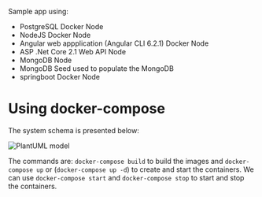 Sample app using:

- PostgreSQL Docker Node
- NodeJS Docker Node
- Angular web appplication (Angular CLI 6.2.1) Docker Node
- ASP .Net Core 2.1 Web API Node 
- MongoDB Node
- MongoDB Seed used to populate the MongoDB
- springboot Docker Node

# Using docker-compose

The system schema is presented below:

![PlantUML model](http://www.plantuml.com/plantuml/svg/5Ssn3G8n30NGdYbWWRYdEgQWHBwSHHmbJcJ_2B4zH_NAjmNOiNgxtDHoMuSiRzS2pBWJEN_IMr7Mla8y3uCOKXwTs3Ya5QwLgz9JzeVdejGv84xnFUclwH9YOEYmDF_99dQS_W00)

The commands are:
`docker-compose build` to build the images and `docker-compose up` or (`docker-compose up -d`) to create and start the containers. We can use `docker-compose start` and `docker-compose stop` to start and stop the containers.
